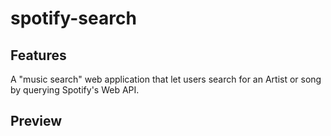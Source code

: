 # spotify-search

## Features

A "music search" web application that let users search for an Artist or song by querying Spotify's Web API.

## Preview
